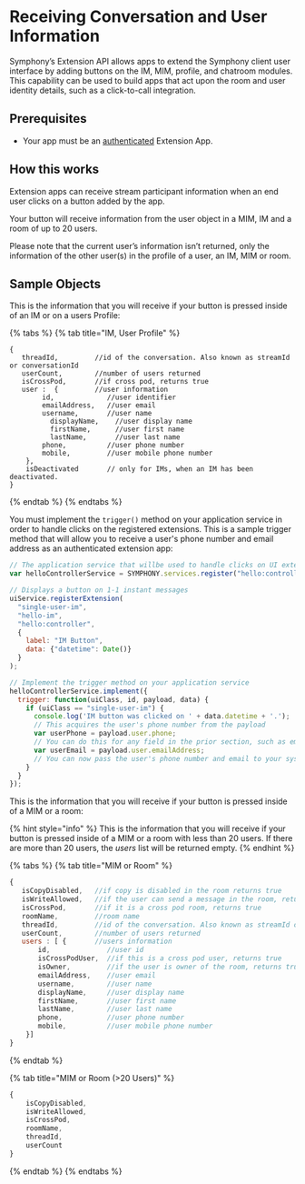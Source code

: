 # Receiving Conversation and User Information

Symphony’s Extension API allows apps to extend the Symphony client user interface by adding buttons on the IM, MIM, profile, and chatroom modules. This capability can be used to build apps that act upon the room and user identity details, such as a click-to-call integration.

## **Prerequisites**

* Your app must be an [authenticated](../../../app-authentication/) Extension App.

## **How this works**

Extension apps can receive stream participant information when an end user clicks on a button added by the app.

Your button will receive information from the user object in a MIM, IM and a room of up to 20 users.

Please note that the current user’s information isn’t returned, only the information of the other user(s) in the profile of a user, an IM, MIM or room.

## **Sample Objects**

This is the information that you will receive if your button is pressed inside of an IM or on a users Profile:

{% tabs %}
{% tab title="IM, User Profile" %}
```
{
   threadId,         //id of the conversation. Also known as streamId or conversationId
   userCount,        //number of users returned
   isCrossPod,       //if cross pod, returns true
   user :  {         //user information
        id,             //user identifier
        emailAddress,   //user email
        username,       //user name
          displayName,    //user display name
          firstName,      //user first name
          lastName,       //user last name
        phone,          //user phone number
        mobile,         //user mobile phone number
    },
    isDeactivated       // only for IMs, when an IM has been deactivated.
}
```
{% endtab %}
{% endtabs %}

You must implement the `trigger()` method on your application service in order to handle clicks on the registered extensions. This is a sample trigger method that will allow you to receive a user's phone number and email address as an authenticated extension app:

```javascript
// The application service that willbe used to handle clicks on UI extensions
var helloControllerService = SYMPHONY.services.register("hello:controller");

// Displays a button on 1-1 instant messages
uiService.registerExtension(
  "single-user-im", 
  "hello-im", 
  "hello:controller", 
  {
    label: "IM Button", 
    data: {"datetime": Date()}
  }
);

// Implement the trigger method on your application service
helloControllerService.implement({
  trigger: function(uiClass, id, payload, data) {
    if (uiClass == "single-user-im") {
      console.log('IM button was clicked on ' + data.datetime + '.');
      // This acquires the user's phone number from the payload
      var userPhone = payload.user.phone; 
      // You can do this for any field in the prior section, such as emailAddress 
      var userEmail = payload.user.emailAddress;
      // You can now pass the user's phone number and email to your system. 
    }
  }
});
```

This is the information that you will receive if your button is pressed inside of a MIM or a room:

{% hint style="info" %}
This is the information that you will receive if your button is pressed inside of a MIM or a room with less than 20 users. If there are more than 20 users, the _users_ list will be returned empty.
{% endhint %}

{% tabs %}
{% tab title="MIM or Room" %}
```javascript
{
   isCopyDisabled,   //if copy is disabled in the room returns true
   isWriteAllowed,   //if the user can send a message in the room, returns true
   isCrossPod,       //if it is a cross pod room, returns true
   roomName,         //room name
   threadId,         //id of the conversation. Also known as streamId or conversationId
   userCount,        //number of users returned
   users : [ {       //users information
       id,              //user id
       isCrossPodUser,  //if this is a cross pod user, returns true
       isOwner,         //if the user is owner of the room, returns true
       emailAddress,    //user email
       username,        //user name
       displayName,     //user display name
       firstName,       //user first name
       lastName,        //user last name
       phone,           //user phone number
       mobile,          //user mobile phone number
    }]
}
```
{% endtab %}

{% tab title="MIM or Room (>20 Users)" %}
```javascript
{
    isCopyDisabled,
    isWriteAllowed,
    isCrossPod,
    roomName, 
    threadId, 
    userCount
}
```
{% endtab %}
{% endtabs %}
